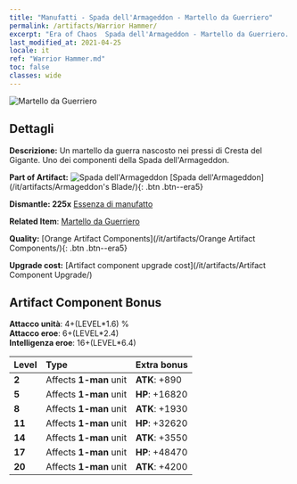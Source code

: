 ```yaml
---
title: "Manufatti - Spada dell'Armageddon - Martello da Guerriero"
permalink: /artifacts/Warrior Hammer/
excerpt: "Era of Chaos  Spada dell'Armageddon - Martello da Guerriero. Un martello da guerra nascosto nei pressi di Cresta del Gigante. Uno dei componenti della Spada dell'Armageddon."
last_modified_at: 2021-04-25
locale: it
ref: "Warrior Hammer.md"
toc: false
classes: wide
---
```


 ![Martello da Guerriero](/images/t/artifact_40445.png)



## Dettagli

 **Descrizione:** Un martello da guerra nascosto nei pressi di Cresta del Gigante. Uno dei componenti della Spada dell'Armageddon.

 **Part of Artifact:** ![Spada dell'Armageddon](/images/t/icon_artifact_44.png) [Spada dell'Armageddon](/it/artifacts/Armageddon's Blade/){: .btn .btn--era5}

 **Dismantle: 225x** [Essenza di manufatto](/ItemsIT/con_905/)

 **Related Item**: [Martello da Guerriero](/ItemsIT/art_170/)

 **Quality:** [Orange Artifact Components](/it/artifacts/Orange Artifact Components/){: .btn .btn--era5}

 **Upgrade cost:** [Artifact component upgrade cost](/it/artifacts/Artifact Component Upgrade/)

## Artifact Component Bonus

  **Attacco unità**: 4+(LEVEL\*1.6) %<br/>**Attacco eroe**: 6+(LEVEL\*2.4)<br/>**Intelligenza eroe**: 16+(LEVEL\*6.4)

  |  Level  | Type |    Extra bonus  | 
  |:--------|:-----|:----------------| 
  | **2** | Affects **1-man** unit | **ATK**: +890 | 
  | **5** | Affects **1-man** unit | **HP**: +16820 | 
  | **8** | Affects **1-man** unit | **ATK**: +1930 | 
  | **11** | Affects **1-man** unit | **HP**: +32620 | 
  | **14** | Affects **1-man** unit | **ATK**: +3550 | 
  | **17** | Affects **1-man** unit | **HP**: +48470 | 
  | **20** | Affects **1-man** unit | **ATK**: +4200 | 
